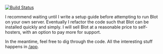 [![Build Status](https://travis-ci.com/davidmerfield/Blot.svg?branch=master)](https://travis-ci.com/davidmerfield/Blot)

I recommend waiting until I write a setup guide before attempting to run Blot on your own server. Eventually I refactor the code such that Blot can be installed quickly and simply. I will sell Blot at a reasonable price to self-hosters, with an option to pay more for support.

In the meantime, feel free to dig through the code. All the interesting stuff happens in [/app](/app).